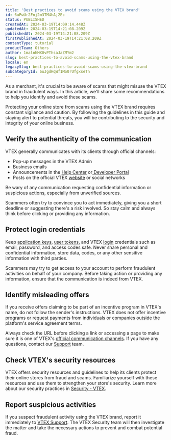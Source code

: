 ```yaml
---
title: 'Best practices to avoid scams using the VTEX brand'
id: 6uPwUr2Fnj2m3TM4hAj2Ec
status: PUBLISHED
createdAt: 2024-03-19T14:09:14.448Z
updatedAt: 2024-03-19T14:21:08.209Z
publishedAt: 2024-03-19T14:21:08.209Z
firstPublishedAt: 2024-03-19T14:21:08.209Z
contentType: tutorial
productTeam: Others
author: 1malnhMX0vPThsaJaZMYm2
slug: best-practices-to-avoid-scams-using-the-vtex-brand
locale: en
legacySlug: best-practices-to-avoid-scams-using-the-vtex-brand
subcategoryId: 6uJgdHqWf1Mo0rUfgxseTn
---
```


As a merchant, it's crucial to be aware of scams that might misuse the VTEX brand in fraudulent ways. In this article, we'll share some recommendations to help you identify and avoid these scams.

Protecting your online store from scams using the VTEX brand requires constant vigilance and caution. By following the guidelines in this guide and staying alert to potential threats, you will be contributing to the security and integrity of your online business.

## Verify the authenticity of the communication

VTEX generally communicates with its clients through official channels:

- Pop-up messages in the VTEX Admin
- Business emails
- Announcements in the [Help Center](https://help.vtex.com/) or[ Developer Portal](https://developers.vtex.com/)
- Posts on the official VTEX [website](https://vtex.com/us-en/) or social networks

Be wary of any communication requesting confidential information or suspicious actions, especially from unverified sources.

Scammers often try to convince you to act immediately, giving you a short deadline or suggesting there's a risk involved. So stay calm and always think before clicking or providing any information.

## Protect login credentials

Keep [application keys](https://help.vtex.com/en/tutorial/application-keys--2iffYzlvvz4BDMr6WGUtet), [user tokens](https://developers.vtex.com/docs/guides/api-authentication-using-user-tokens), and VTEX [login](https://help.vtex.com/en/tutorial/authentication--21CkKHLKP1o41lUpGhuRUs#login) credentials such as email, password, and access codes safe. Never share personal and confidential information, store data, codes, or any other sensitive information with third parties.

Scammers may try to get access to your account to perform fraudulent activities on behalf of your company. Before taking action or providing any information, ensure that the communication is indeed from VTEX.

## Identify misleading offers

If you receive offers claiming to be part of an incentive program in VTEX's name, do not follow the sender's instructions. VTEX does not offer incentive programs or request payments from individuals or companies outside the platform's service agreement terms.

Always check the URL before clicking a link or accessing a page to make sure it is one of VTEX's [official communication channels](#verify-the-authenticity-of-the-communication). If you have any questions, contact our [Support](https://help.vtex.com/en/faq/how-does-vtex-support-work--3kACEfni4m8Yxa1vnf2ebe) team.

## Check VTEX's security resources

VTEX offers security resources and guidelines to help its clients protect their online stores from fraud and scams. Familiarize yourself with these resources and use them to strengthen your store's security. Learn more about our security practices in [Security - VTEX](https://vtex.com/us-en/security/).

## Report suspicious activities

If you suspect fraudulent activity using the VTEX brand, report it immediately to [VTEX Support](https://help.vtex.com/en/faq/how-does-vtex-support-work--3kACEfni4m8Yxa1vnf2ebe). The VTEX Security team will then investigate the matter and take the necessary actions to prevent and combat potential fraud.

